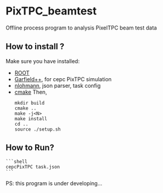 # PixTPC_beamtest
Offline process program to analysis PixelTPC beam test data

## How to install ?
Make sure you have installed:
+  [ROOT](https://root.cern.ch)
+  [Garfield++](https://garfieldpp.web.cern.ch/garfieldpp), for cepc PixTPC simulation
+  [nlohmann](https://github.com/nlohmann/json), json parser, task config
+  [cmake](https://cmake.org)
Then,
    ```shell
    mkdir build
    cmake ..
    make -j<N>
    make install
    cd ..
    source ./setup.sh
    ```
## How to Run?
    ```shell
    cepcPixTPC task.json
    ```
PS: this program is under developing...

